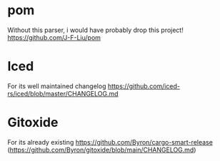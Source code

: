 # pom

Without this parser, i would have probably drop this project! https://github.com/J-F-Liu/pom

# Iced

For its well maintained changelog https://github.com/iced-rs/iced/blob/master/CHANGELOG.md

# Gitoxide

For its already existing https://github.com/Byron/cargo-smart-release (https://github.com/Byron/gitoxide/blob/main/CHANGELOG.md)
